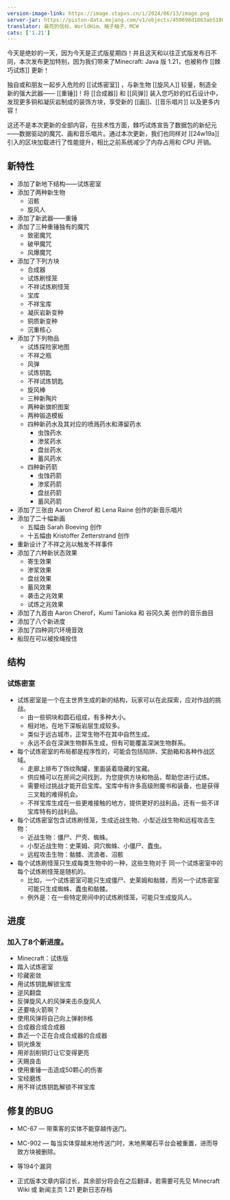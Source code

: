 ```yaml
---
version-image-link: https://image.stapxs.cn/i/2024/06/13/image.png
server-jar: https://piston-data.mojang.com/v1/objects/450698d1863ab5180c25d7c804ef0fe6369dd1ba/server.jar
translator: 最亮的信标、WorldHim、柚子柚子、MCW
cats: ['1.21']
---
```


今天是绝妙的一天，因为今天是正式版星期四！并且这天和以往正式版发布日不同，本次发布更加特别，因为我们带来了Minecraft: Java 版 1.21，也被称作 [[棘巧试炼]] 更新！

独自或和朋友一起步入危险的 [[试炼密室]] ，与新生物 [[旋风人]] 较量，制造全新的强大武器—— [[重锤]]！将 [[合成器]] 和 [[风弹]] 装入您巧妙的红石设计中，发现更多铜和凝灰岩制成的装饰方块，享受新的 [[画]]、[[音乐唱片]] 以及更多内容！

这还不是本次更新的全部内容，在技术性方面，棘巧试炼宣告了数据包的新纪元——数据驱动的魔咒、画和音乐唱片。通过本次更新，我们也同样对 [[24w19a]] 引入的区块加载进行了性能提升，相比之前系统减少了内存占用和 CPU 开销。

## 新特性
* 添加了新地下结构——试炼密室
* 添加了两种新生物
  * 沼骸
  * 旋风人
* 添加了新武器——重锤
* 添加了三种重锤独有的魔咒
  * 致密魔咒
  * 破甲魔咒
  * 风爆魔咒
* 添加了下列方块
  * 合成器
  * 试炼刷怪笼
  * 不祥试炼刷怪笼
  * 宝库
  * 不祥宝库
  * 凝灰岩新变种
  * 铜质新变种
  * 沉重核心
* 添加了下列物品
  * 试炼探险家地图
  * 不祥之瓶
  * 风弹
  * 试炼钥匙
  * 不祥试炼钥匙
  * 旋风棒
  * 三种新陶片
  * 两种新旗帜图案
  * 两种锻造模板
  * 四种新药水及其对应的喷溅药水和滞留药水
    * 虫蚀药水
    * 渗浆药水
    * 盘丝药水
    * 蓄风药水
  * 四种新药箭
    * 虫蚀药箭
    * 渗浆药箭
    * 盘丝药箭
    * 蓄风药箭
* 添加了三张由 Aaron Cherof 和 Lena Raine 创作的新音乐唱片
* 添加了二十幅新画
  * 五幅由 Sarah Boeving 创作
  * 十五幅由 Kristoffer Zetterstrand 创作
* 重新设计了不祥之兆以触发不祥事件
* 添加了六种新状态效果
  * 寄生效果
  * 渗浆效果
  * 盘丝效果
  * 蓄风效果
  * 袭击之兆效果
  * 试炼之兆效果
* 添加了九首由 Aaron Cherof，Kumi Tanioka 和 谷冈久美 创作的音乐曲目
* 添加了八个新进度
* 添加了四种洞穴环境音效
* 船现在可以被拴绳拴住

## 结构
### 试炼密室
* 试炼密室是一个在主世界生成的新的结构，玩家可以在此探索，应对作战的挑战。
  * 由一些铜块和圆石组成，有多种大小。
  * 相对地，在地下深板岩层生成较多。
  * 类似于远古城市，正常生物不在其中自然生成。
  * 永远不会在深渊生物群系生成，但有可能覆盖深渊生物群系。
* 每个试炼密室的布局都是程序性的，可能会包括陷阱、奖励箱和各种作战区域。
  * 走廊上排布了饰纹陶罐，里面装着隐藏的宝藏。
  * 供应桶可以在房间之间找到，为您提供方块和物品，帮助您进行试炼。
  * 需要经过挑战才能开启宝库。宝库中有许多高级附魔书和装备，也是获得三叉戟的难得机会。
  * 不祥宝库生成在一些更难接触的地方，提供更好的战利品，还有一些不详宝库特有的战利品。
* 每个试炼密室包含试炼刷怪笼，生成近战生物、小型近战生物和远程攻击生物：
  * 近战生物：僵尸、尸壳、蜘蛛。
  * 小型近战生物：史莱姆、洞穴蜘蛛、小僵尸、蠹虫。
  * 远程攻击生物：骷髅、流浪者、沼骸
* 每个试炼刷怪笼只生成每类生物中的一种，这些生物对于 同一个试炼密室中的 每个试炼刷怪笼是随机的。
  * 比如，一个试炼密室可能只生成僵尸、史莱姆和骷髅，而另一个试炼密室可能只生成蜘蛛、蠹虫和骷髅。
  * 例外是：在一些特定房间中的试炼刷怪笼，可能只生成旋风人。
## 进度
 ### 加入了8个新进度。
  * Minecraft：试炼版
   * 踏入试炼密室
  * 珍藏密敛
   * 用试炼钥匙解锁宝库
  * 逆风翻盘
   * 反弹旋风人的风弹来击杀旋风人
  * 还要啥火箭啊？
   * 使用风弹将自己向上弹射8格
  * 合成器合成合成器
   * 靠近一个正在合成合成器的合成器
  * 铜光焕发
   * 用斧刮削铜灯让它变得更亮
  * 天赐良击
   * 使用重锤一击造成50颗心的伤害
  * 宝经磨炼
   * 用不祥试炼钥匙解锁不祥宝库
   
 ## 修复的BUG
* MC-67 — 带乘客的实体不能穿越传送门。
* MC-902 — 每当实体穿越末地传送门时，末地黑曜石平台会被重置，进而导致方块被删除。
* 等194个漏洞
 
* 正式版本文章内容过长，其余部分将会在之后翻译，若需要可先见 Minecraft Wiki 或 新闻主页 1.21 更新日志存档
